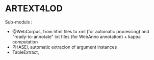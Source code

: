 # ARTEXT4LOD
Sub-moduls :
- @WebCorpus, from html files to xml (for automatic processing) and "ready-to-annotate" txt files (for WebAnno annotation) + kappa computation
- PHASEI, automatic extracion of argument instances
- TableExtract, 
